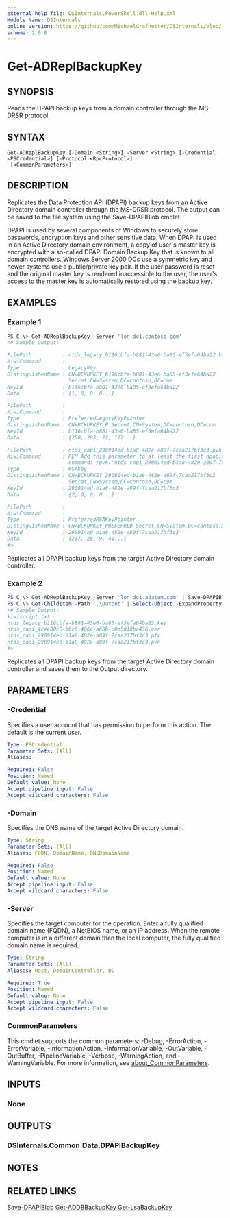 ```yaml
---
external help file: DSInternals.PowerShell.dll-Help.xml
Module Name: DSInternals
online version: https://github.com/MichaelGrafnetter/DSInternals/blob/master/Documentation/PowerShell/Get-ADReplBackupKey.md
schema: 2.0.0
---
```


# Get-ADReplBackupKey

## SYNOPSIS
Reads the DPAPI backup keys from a domain controller through the MS-DRSR protocol.

## SYNTAX

```
Get-ADReplBackupKey [-Domain <String>] -Server <String> [-Credential <PSCredential>] [-Protocol <RpcProtocol>]
 [<CommonParameters>]
```

## DESCRIPTION

Replicates the Data Protection API (DPAPI) backup keys from an Active Directory domain controller through the MS-DRSR protocol. The output can be saved to the file system using the Save-DPAPIBlob cmdlet.

DPAPI is used by several components of Windows to securely store passwords, encryption keys and other sensitive data. When DPAPI is used in an Active Directory domain environment, a copy of user's master key is encrypted with a so-called DPAPI Domain Backup Key that is known to all domain controllers. Windows Server 2000 DCs use a symmetric key and newer systems use a public/private key pair. If the user password is reset and the original master key is rendered inaccessible to the user, the user's access to the master key is automatically restored using the backup key.

## EXAMPLES

### Example 1
```powershell
PS C:\> Get-ADReplBackupKey -Server 'lon-dc1.contoso.com'
<# Sample Output:

FilePath          : ntds_legacy_b116cbfa-b881-43e6-ba85-ef3efa64ba22.key
KiwiCommand       :
Type              : LegacyKey
DistinguishedName : CN=BCKUPKEY_b116cbfa-b881-43e6-ba85-ef3efa64ba22
                    Secret,CN=System,DC=contoso,DC=com
KeyId             : b116cbfa-b881-43e6-ba85-ef3efa64ba22
Data              : {1, 0, 0, 0...}

FilePath          :
KiwiCommand       :
Type              : PreferredLegacyKeyPointer
DistinguishedName : CN=BCKUPKEY_P Secret,CN=System,DC=contoso,DC=com
KeyId             : b116cbfa-b881-43e6-ba85-ef3efa64ba22
Data              : {250, 203, 22, 177...}

FilePath          : ntds_capi_290914ed-b1a8-482e-a89f-7caa217bf3c3.pvk
KiwiCommand       : REM Add this parameter to at least the first dpapi::masterkey
                    command: /pvk:"ntds_capi_290914ed-b1a8-482e-a89f-7caa217bf3c3.pvk"
Type              : RSAKey
DistinguishedName : CN=BCKUPKEY_290914ed-b1a8-482e-a89f-7caa217bf3c3
                    Secret,CN=System,DC=contoso,DC=com
KeyId             : 290914ed-b1a8-482e-a89f-7caa217bf3c3
Data              : {2, 0, 0, 0...}

FilePath          :
KiwiCommand       :
Type              : PreferredRSAKeyPointer
DistinguishedName : CN=BCKUPKEY_PREFERRED Secret,CN=System,DC=contoso,DC=com
KeyId             : 290914ed-b1a8-482e-a89f-7caa217bf3c3
Data              : {237, 20, 9, 41...}
#>
```

Replicates all DPAPI backup keys from the target Active Directory domain controller.

### Example 2
```powershell
PS C:\> Get-ADReplBackupKey -Server 'lon-dc1.adatum.com' | Save-DPAPIBlob -DirectoryPath '.\Output'
PS C:\> Get-ChildItem -Path '.\Output' | Select-Object -ExpandProperty Name
<# Sample Output:
kiwiscript.txt
ntds_legacy_b116cbfa-b881-43e6-ba85-ef3efa64ba22.key
ntds_capi_4cee80c0-b6c6-406c-a68b-c0e5818bc436.cer
ntds_capi_290914ed-b1a8-482e-a89f-7caa217bf3c3.pfx
ntds_capi_290914ed-b1a8-482e-a89f-7caa217bf3c3.pvk
#>
```

Replicates all DPAPI backup keys from the target Active Directory domain controller and saves them to the Output directory.

## PARAMETERS

### -Credential
Specifies a user account that has permission to perform this action. The default is the current user.

```yaml
Type: PSCredential
Parameter Sets: (All)
Aliases:

Required: False
Position: Named
Default value: None
Accept pipeline input: False
Accept wildcard characters: False
```

### -Domain
Specifies the DNS name of the target Active Directory domain.

```yaml
Type: String
Parameter Sets: (All)
Aliases: FQDN, DomainName, DNSDomainName

Required: False
Position: Named
Default value: None
Accept pipeline input: False
Accept wildcard characters: False
```

### -Server
Specifies the target computer for the operation. Enter a fully qualified domain name (FQDN), a NetBIOS name, or an IP address. When the remote computer is in a different domain than the local computer, the fully qualified domain name is required.

```yaml
Type: String
Parameter Sets: (All)
Aliases: Host, DomainController, DC

Required: True
Position: Named
Default value: None
Accept pipeline input: False
Accept wildcard characters: False
```

### CommonParameters
This cmdlet supports the common parameters: -Debug, -ErrorAction, -ErrorVariable, -InformationAction, -InformationVariable, -OutVariable, -OutBuffer, -PipelineVariable, -Verbose, -WarningAction, and -WarningVariable. For more information, see [about_CommonParameters](http://go.microsoft.com/fwlink/?LinkID=113216).

## INPUTS

### None

## OUTPUTS

### DSInternals.Common.Data.DPAPIBackupKey

## NOTES

## RELATED LINKS

[Save-DPAPIBlob](Save-DPAPIBlob.md)
[Get-ADDBBackupKey](Get-ADDBBackupKey.md)
[Get-LsaBackupKey](Get-LsaBackupKey.md)

